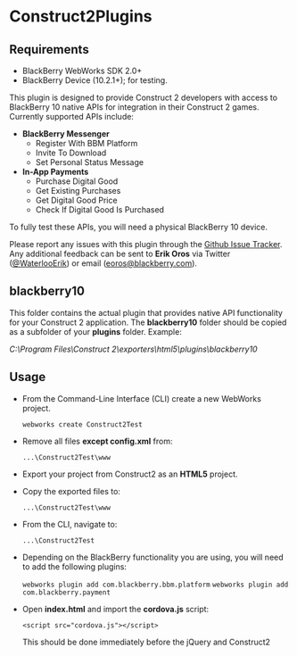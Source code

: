 Construct2Plugins
=================

## Requirements

* BlackBerry WebWorks SDK 2.0+
* BlackBerry Device (10.2.1+); for testing.

This plugin is designed to provide Construct 2 developers with access to BlackBerry 10 native APIs
for integration in their Construct 2 games. Currently supported APIs include:
* **BlackBerry Messenger**
  * Register With BBM Platform
  * Invite To Download
  * Set Personal Status Message
* **In-App Payments**
  * Purchase Digital Good
  * Get Existing Purchases
  * Get Digital Good Price
  * Check If Digital Good Is Purchased

To fully test these APIs, you will need a physical BlackBerry 10 device.

Please report any issues with this plugin through the [Github Issue Tracker](https://github.com/blackberry/Construct2Plugins/issues).
Any additional feedback can be sent to **Erik Oros** via Twitter ([@WaterlooErik](https://twitter.com/WaterlooErik))
or email (eoros@blackberry.com).

## blackberry10

This folder contains the actual plugin that provides native API functionality for your Construct 2 application.
The **blackberry10** folder should be copied as a subfolder of your **plugins** folder.
Example:

*C:\Program Files\Construct 2\exporters\html5\plugins\blackberry10*

## Usage

* From the Command-Line Interface (CLI) create a new WebWorks project.

	`webworks create Construct2Test`

* Remove all files **except config.xml** from:

	`...\Construct2Test\www`

* Export your project from Construct2 as an **HTML5** project.
* Copy the exported files to:

	`...\Construct2Test\www`

* From the CLI, navigate to:

	`...\Construct2Test`

* Depending on the BlackBerry functionality you are using, you will need to add the following plugins:

	`webworks plugin add com.blackberry.bbm.platform`
	`webworks plugin add com.blackberry.payment`

* Open **index.html** and import the **cordova.js** script:

	`<script src="cordova.js"></script>`

	This should be done immediately before the jQuery and Construct2 <script> elements.

* From the CLI, leverage the webworks commands to test/deploy/release your project.

	`https://developer.blackberry.com/html5/documentation/beta/building_and_testing.html`

	Example:
	
	`webworks run --devicepass 123456`
	
	*This will build and deploy the project to your device; connected via USB.*
	
## CAPX

The CAPX file provided is a full Hello World sample to demonstrate the usage of the plugin. Before opening the CAPX file, you will need to
*install* the **blackberry10** plugin by copying the folder to your Construct 2 plugins folder as noted above.

## DISCLAIMER

THE SOFTWARE IS PROVIDED "AS IS", WITHOUT WARRANTY OF ANY KIND, EXPRESS OR IMPLIED, INCLUDING BUT NOT LIMITED TO THE WARRANTIES OF MERCHANTABILITY, FITNESS FOR A PARTICULAR PURPOSE AND NONINFRINGEMENT. IN NO EVENT SHALL THE AUTHORS OR COPYRIGHT HOLDERS BE LIABLE FOR ANY CLAIM, DAMAGES OR OTHER LIABILITY, WHETHER IN AN ACTION OF CONTRACT, TORT OR OTHERWISE, ARISING FROM, OUT OF OR IN CONNECTION WITH THE SOFTWARE OR THE USE OR OTHER DEALINGS IN THE SOFTWARE.
